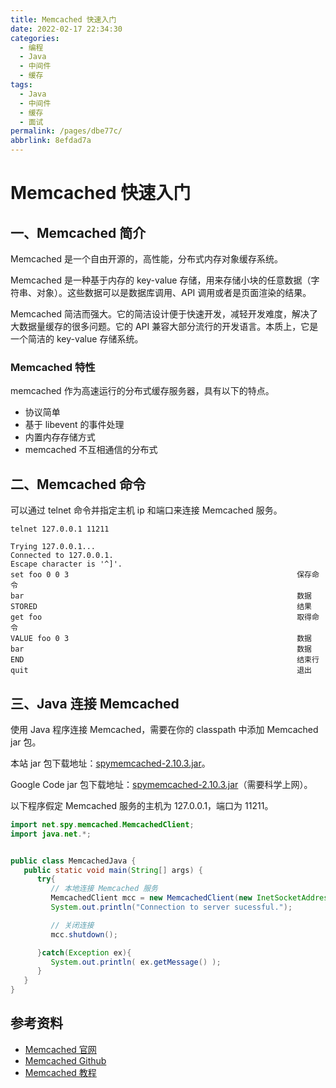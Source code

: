 ```yaml
---
title: Memcached 快速入门
date: 2022-02-17 22:34:30
categories: 
  - 编程
  - Java
  - 中间件
  - 缓存
tags: 
  - Java
  - 中间件
  - 缓存
  - 面试
permalink: /pages/dbe77c/
abbrlink: 8efdad7a
---
```


# Memcached 快速入门

## 一、Memcached 简介

Memcached 是一个自由开源的，高性能，分布式内存对象缓存系统。

Memcached 是一种基于内存的 key-value 存储，用来存储小块的任意数据（字符串、对象）。这些数据可以是数据库调用、API 调用或者是页面渲染的结果。

Memcached 简洁而强大。它的简洁设计便于快速开发，减轻开发难度，解决了大数据量缓存的很多问题。它的 API 兼容大部分流行的开发语言。本质上，它是一个简洁的 key-value 存储系统。

### Memcached 特性

memcached 作为高速运行的分布式缓存服务器，具有以下的特点。

- 协议简单
- 基于 libevent 的事件处理
- 内置内存存储方式
- memcached 不互相通信的分布式

## 二、Memcached 命令

可以通过 telnet 命令并指定主机 ip 和端口来连接 Memcached 服务。

```
telnet 127.0.0.1 11211

Trying 127.0.0.1...
Connected to 127.0.0.1.
Escape character is '^]'.
set foo 0 0 3                                                   保存命令
bar                                                             数据
STORED                                                          结果
get foo                                                         取得命令
VALUE foo 0 3                                                   数据
bar                                                             数据
END                                                             结束行
quit                                                            退出
```

## 三、Java 连接 Memcached

使用 Java 程序连接 Memcached，需要在你的 classpath 中添加 Memcached jar 包。

本站 jar 包下载地址：[spymemcached-2.10.3.jar](https://www.runoob.com/try/download/spymemcached-2.10.3.jar)。

Google Code jar 包下载地址：[spymemcached-2.10.3.jar](http://code.google.com/p/spymemcached/downloads/list)（需要科学上网）。

以下程序假定 Memcached 服务的主机为 127.0.0.1，端口为 11211。

```java
import net.spy.memcached.MemcachedClient;
import java.net.*;


public class MemcachedJava {
   public static void main(String[] args) {
      try{
         // 本地连接 Memcached 服务
         MemcachedClient mcc = new MemcachedClient(new InetSocketAddress("127.0.0.1", 11211));
         System.out.println("Connection to server sucessful.");

         // 关闭连接
         mcc.shutdown();

      }catch(Exception ex){
         System.out.println( ex.getMessage() );
      }
   }
}
```

## 参考资料

- [Memcached 官网](https://memcached.org/)
- [Memcached Github](https://github.com/memcached/memcached/)
- [Memcached 教程](https://www.runoob.com/memcached/memcached-tutorial.html)
